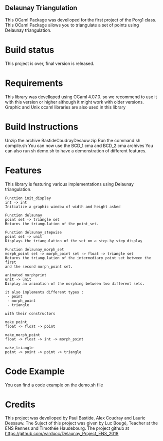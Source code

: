 
## Delaunay Triangulation 

This OCaml Package was develloped for the first project of the Porg1 class. This
OCaml Package allows you to triangulate a set of points using Delaunay
triangulation.

# Build status 

This project is over, final version is released.

# Requirements 

This library was develloped using OCaml 4.07.0. so we recommend to use it with
this version or higher although it might work with older versions.
Graphic and Unix ocaml libraries are also used in this library

# Build Instructions 

Unzip the archive BastideCoudrayDesauw.zip
Run the command sh compile.sh
You can now use the BCD_1.cma and BCD_2.cma archives
You can also run sh demo.sh to have a demonstration of different features.

# Features 

This library is featuring various implementations using Delaunay triangulation.

    Function init_display
    int -> int
    Initialize a graphic window of width and height asked

    Function delaunay
    point set -> triangle set
    Returns the triangulation of the point_set.

    Function delaunay_stepwise
    point set -> unit
    Displays the triangulation of the set on a step by step display

    Function delaunay_morph_set
    morph_point set -> morph_point set -> float -> triangle set
    Returns the triangulation of the intermediary point set between the first
    and the second morph_point set.

    animated_morphprint
    unit -> unit
    Display an animation of the morphing between two different sets.

    it also implements different types :
     - point
     - morph_point
     - triangle

    with their constructors

    make_point
    float -> float -> point

    make_morph_point
    float -> float -> int -> morph_point

    make_triangle
    point -> point -> point -> triangle


# Code Example 

You can find a code example on the demo.sh file

# Credits 

This project was develloped by Paul Bastide, Alex Coudray and Lauric Dessauw.
The Suject of this project was given by Luc Bougé, Teacher at the ENS Rennes
and Timothée Haudebourg.
The project github at https://github.com/yarduoc/Delaunay_Project_ENS_2018
